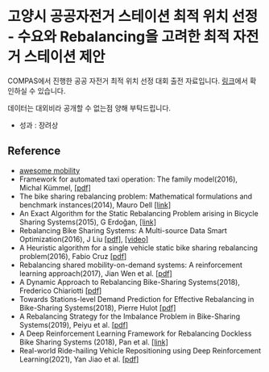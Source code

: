 # 고양시 공공자전거 스테이션 최적 위치 선정 - 수요와 Rebalancing을 고려한 최적 자전거 스테이션 제안

COMPAS에서 진행한 공공 자전거 최적 위치 선정 대회 출전 자료입니다. [링크](https://wansook0316.github.io/cv/projects/2020/09/11/%EA%B3%A0%EC%96%91%EC%8B%9C-%EA%B3%B5%EA%B3%B5%EC%9E%90%EC%A0%84%EA%B1%B0-%EC%B5%9C%EC%A0%81-%EC%9E%85%EC%A7%80-%EC%84%A0%EC%A0%95-%ED%94%84%EB%A1%9C%EC%A0%9D%ED%8A%B8-09-%EB%B3%B4%EA%B3%A0%EC%84%9C.html)에서 확인하실 수 있습니다.

데이터는 대외비라 공개할 수 없는점 양해 부탁드립니다.

* 성과 : 장려상

## Reference

- [awesome mobility](https://github.com/zzsza/Awesome-Mobility-Machine-Learning-Contents)
- Framework for automated taxi operation: The family model(2016), Michal Kümmel, [[pdf]](https://www.sciencedirect.com/science/article/pii/S2352146517302089/pdf?md5=6eb98ea8d04bb7173130ce9976c1f3f7&pid=1-s2.0-S2352146517302089-main.pdf)
- The bike sharing rebalancing problem: Mathematical formulations and benchmark instances(2014), Mauro Dell [[link]](https://www.sciencedirect.com/science/article/pii/S0305048313001187)
- An Exact Algorithm for the Static Rebalancing Problem arising in Bicycle Sharing
Systems(2015), G Erdoğan, [[link]](https://www.researchgate.net/publication/275034214_An_Exact_Algorithm_for_the_Static_Rebalancing_Problem_arising_in_Bicycle_Sharing_Systems)
- Rebalancing Bike Sharing Systems: A Multi-source Data Smart Optimization(2016), J Liu [[pdf]](https://www.kdd.org/kdd2016/papers/files/rfp0553-liuAemb.pdf), [[video]](https://www.youtube.com/watch?v=5QZHvWmeed4)
- A Heuristic algorithm for a single vehicle static bike sharing rebalancing problem(2016), Fabio Cruz [[pdf]](https://arxiv.org/pdf/1605.00702.pdf)
- Rebalancing shared mobility-on-demand systems: A reinforcement learning approach(2017), Jian Wen et al. [[pdf]](https://www.researchgate.net/publication/323791652_Rebalancing_shared_mobility-on-demand_systems_A_reinforcement_learning_approach)
- A Dynamic Approach to Rebalancing Bike-Sharing Systems(2018), Frederico Chiariotti [[pdf]](https://www.ncbi.nlm.nih.gov/pmc/articles/PMC5856052/)
- Towards Stations-level Demand Prediction for Effective Rebalancing in Bike-Sharing Systems(2018), Pierre Hulot [[pdf]](https://publications.polymtl.ca/3160/1/2018_PierreHulot.pdf)
- A Rebalancing Strategy for the Imbalance Problem in Bike-Sharing Systems(2019), Peiyu et al. [[pdf]](https://www.mdpi.com/1996-1073/12/13/2578/pdf)
- A Deep Reinforcement Learning Framework for Rebalancing Dockless Bike Sharing Systems (2018), Pan et al.
[[link]](https://arxiv.org/abs/1802.04592)
- Real-world Ride-hailing Vehicle Repositioning using Deep Reinforcement Learning(2021), Yan Jiao et al. [[pdf]](https://arxiv.org/pdf/2103.04555.pdf)
